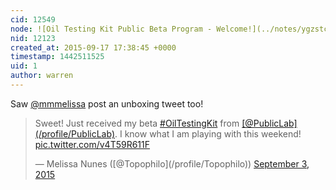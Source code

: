 ```yaml
---
cid: 12549
node: ![Oil Testing Kit Public Beta Program - Welcome!](../notes/ygzstc/08-05-2015/oil-testing-kit-public-beta-program-announcing-participants)
nid: 12123
created_at: 2015-09-17 17:38:45 +0000
timestamp: 1442511525
uid: 1
author: warren
---
```


Saw [@mmmelissa](/profile/mmmelissa) post an unboxing tweet too!

<blockquote class="twitter-tweet" lang="en"><p lang="en" dir="ltr">Sweet! Just received my beta <a href="https://twitter.com/hashtag/OilTestingKit?src=hash">#OilTestingKit</a> from <a href="https://twitter.com/PublicLab">[@PublicLab](/profile/PublicLab)</a>. I know what I am playing with this weekend! <a href="http://t.co/v4T59R611F">pic.twitter.com/v4T59R611F</a></p>&mdash; Melissa Nunes ([@Topophilo](/profile/Topophilo)) <a href="https://twitter.com/Topophilo/status/639261468043513857">September 3, 2015</a></blockquote>
<script async src="//platform.twitter.com/widgets.js" charset="utf-8"></script>